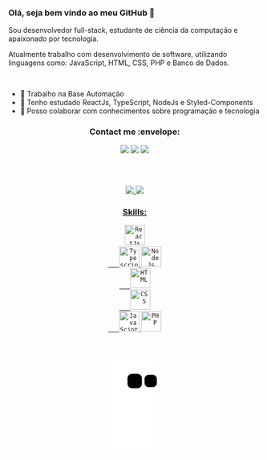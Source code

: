 ### Olá, seja bem vindo ao meu GitHub 👋

<link rel="stylesheet" href="https://cdn.jsdelivr.net/gh/devicons/devicon@v2.15.1/devicon.min.css">

Sou desenvolvedor full-stack, estudante de ciência da computação e apaixonado por tecnologia.

Atualmente trabalho com desenvolvimento de software, utilizando linguagens como: JavaScript, HTML, CSS, PHP e Banco de Dados.

<br>

- 🔭 Trabalho na Base Automação
- 🌱 Tenho estudado ReactJs, TypeScript, NodeJs e Styled-Components
- 🤔 Posso colaborar com conhecimentos sobre programação e tecnologia


 <div align="center"> 
  <h3>Contact me :envelope: </h3>
  <a href="https://instagram.com/levi_almeida22" target="_blank"><img src="https://img.shields.io/badge/-Instagram-%23E4405F?style=for-the-badge&logo=instagram&logoColor=white" target="_blank"></a>
  <a href = "mailto:levinhosa@gmail.com"><img src="https://img.shields.io/badge/-Gmail-%23333?style=for-the-badge&logo=gmail&logoColor=white" target="_blank"></a>
  <a href="https://www.linkedin.com/in/levi-santana-de-almeida-649ba5158" target="_blank"><img src="https://img.shields.io/badge/-LinkedIn-%230077B5?style=for-the-badge&logo=linkedin&logoColor=white"></a> 
 
  <br><br>
 
</div>
<div align="center">
  <a href="https://github.com/LeviAlmeid">
   <img height="180em" src="https://github-readme-stats.vercel.app/api?username=LeviAlmeid&show_icons=true&theme=dark&include_all_commits=true" />
  <img height="180em" src="https://github-readme-stats.vercel.app/api/top-langs/?username=LeviAlmeid&layout=compact&langs_count=7&theme=dark"/>
</div>
  
 



<div align="center">
  <h3>Skills:</h3>
  <code><img margin-rigth="3px" title="ReactJs" width="40" height="40" src="https://cdn.jsdelivr.net/gh/devicons/devicon/icons/react/react-original.svg" /></code>
  <code>
   <img margin-rigth="3px" title="Typescript" width="40" height="40" src="https://cdn.jsdelivr.net/gh/devicons/devicon/icons/typescript/typescript-original.svg" /></code>
  <code><img margin-rigth="3px" title="NodeJs" width="40" height="40" src="https://cdn.jsdelivr.net/gh/devicons/devicon/icons/nodejs/nodejs-plain-wordmark.svg" /></code>
  <code>
   <img margin-rigth="3px" title="HTML" width="40" height="40" src="https://cdn.jsdelivr.net/gh/devicons/devicon/icons/html5/html5-original.svg" /></code>
  <code>
   <img margin-rigth="3px" title="CSS" width="40" height="40" src="https://cdn.jsdelivr.net/gh/devicons/devicon/icons/css3/css3-original.svg" /></code>
  <code>
   <img margin-rigth="3px" title="JavaScipt" width="40" height="40" src="https://cdn.jsdelivr.net/gh/devicons/devicon/icons/javascript/javascript-original.svg" /></code> 
  <code><img title="PHP" width="40" height="40" src="https://cdn.jsdelivr.net/gh/devicons/devicon/icons/php/php-original.svg" /></code>
 <br> <br> <br>
 
 ![Snake animation](https://github.com/LeviAlmeid/LeviAlmeid/blob/output/github-contribution-grid-snake.svg)
 
</div>
 
